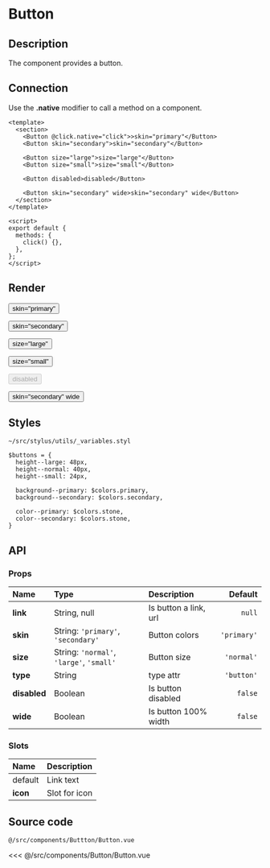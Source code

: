 # Button

## Description

The component provides a button.

## Connection

Use the <strong>.native</strong> modifier to call a method on a component.

```vue
<template>
  <section>
    <Button @click.native="click">>skin="primary"</Button>
    <Button skin="secondary">skin="secondary"</Button>
  
    <Button size="large">size="large"</Button>
    <Button size="small">size="small"</Button>
  
    <Button disabled>disabled</Button>
  
    <Button skin="secondary" wide>skin="secondary" wide</Button>
  </section>
</template>

<script>
export default {
  methods: {
    click() {},
  },
};
</script>
```

## Render

<div class="buttons-test">
  <Button>skin="primary"</Button>
 
  <Button skin="secondary">skin="secondary"</Button>
  
  <Button size="large">size="large"</Button>
  
  <Button size="small">size="small"</Button>
  
  <Button disabled>disabled</Button>
  
  <div class="buttons-test__wide"><Button skin="secondary" wide>skin="secondary" wide</Button></div>
</div>


## Styles

<code class="nowrap">~/src/stylus/utils/_variables.styl</code>

```stylus
$buttons = {
  height--large: 48px,
  height--normal: 40px,
  height--small: 24px,

  background--primary: $colors.primary,
  background--secondary: $colors.secondary,

  color--primary: $colors.stone,
  color--secondary: $colors.stone,
}
```

## API

### Props
| **Name** | **Type** | **Description** | **Default** |
| :------- | :------- | :-------------- | ----------: |
| **link** | String, null| Is button a link, url | `null` |
| **skin** | String: `'primary'`, `'secondary'` | Button colors | `'primary'` |
| **size** | String: `'normal'`, `'large'`, `'small'` | Button size | `'normal'` |
| **type** | String | type attr | `'button'` |
| **disabled** | Boolean | Is button disabled | `false` |
| **wide** | Boolean | Is button 100% width | `false` |

### Slots
| **Name** | **Description** |
| :------- | :-------------- |
| default | Link text |
| **icon** | Slot for icon |

## Source code

<code class="nowrap">@/src/components/Buttton/Button.vue</code>

<<< @/src/components/Button/Button.vue
